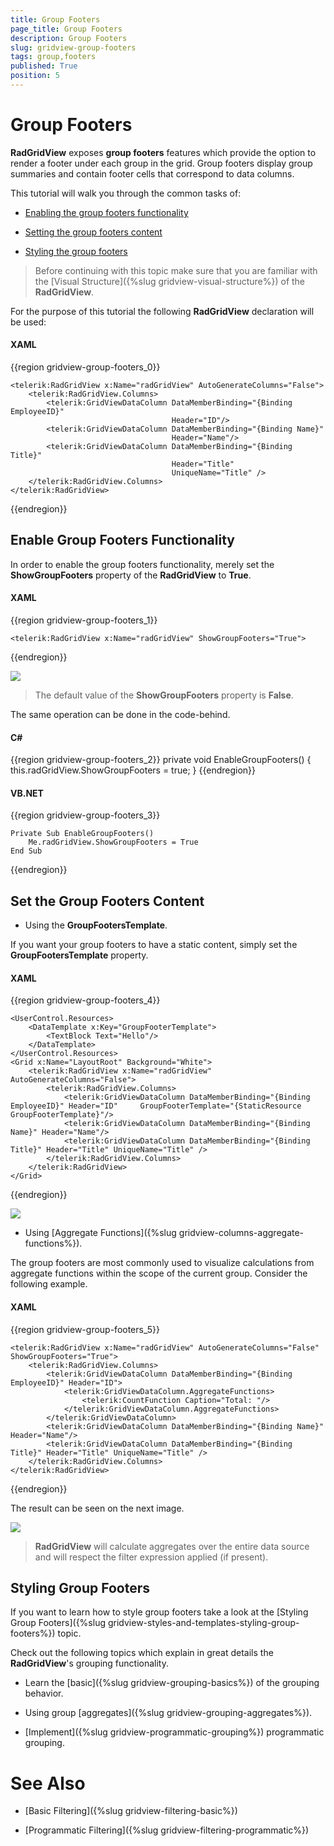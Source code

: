 ```yaml
---
title: Group Footers
page_title: Group Footers
description: Group Footers
slug: gridview-group-footers
tags: group,footers
published: True
position: 5
---
```


# Group Footers

__RadGridView__ exposes __group footers__ features which provide the option to render a footer under each group in the grid. Group footers display group summaries and contain footer cells that correspond to data columns.

This tutorial will walk you through the common tasks of:

* [Enabling the group footers functionality](#enable-group-footers-functionality)

* [Setting the group footers content](#set-the-group-footers-content)

* [Styling the group footers](#styling-group-footers)

>Before continuing with this topic make sure that you are familiar with the [Visual Structure]({%slug gridview-visual-structure%}) of the __RadGridView__.

For the purpose of this tutorial the following __RadGridView__ declaration will be used:

#### __XAML__

{{region gridview-group-footers_0}}

	<telerik:RadGridView x:Name="radGridView" AutoGenerateColumns="False">
	    <telerik:RadGridView.Columns>
	        <telerik:GridViewDataColumn DataMemberBinding="{Binding EmployeeID}"
	                                    Header="ID"/>
	        <telerik:GridViewDataColumn DataMemberBinding="{Binding Name}"
	                                    Header="Name"/>
	        <telerik:GridViewDataColumn DataMemberBinding="{Binding Title}"
                                        Header="Title"
                                        UniqueName="Title" />
	    </telerik:RadGridView.Columns>
	</telerik:RadGridView>
{{endregion}}

## Enable Group Footers Functionality

In order to enable the group footers functionality, merely set the __ShowGroupFooters__ property of the __RadGridView__ to __True__.

#### __XAML__

{{region gridview-group-footers_1}}

	<telerik:RadGridView x:Name="radGridView" ShowGroupFooters="True">
{{endregion}}

![](images/RadGridView_Grouping_GroupFooters_010.png)

>The default value of the __ShowGroupFooters__ property is __False__.

The same operation can be done in the code-behind.

#### __C#__

{{region gridview-group-footers_2}}
	private void EnableGroupFooters()
	{
	    this.radGridView.ShowGroupFooters = true;
	}
{{endregion}}

#### __VB.NET__

{{region gridview-group-footers_3}}

	Private Sub EnableGroupFooters()
	    Me.radGridView.ShowGroupFooters = True
	End Sub
{{endregion}}

## Set the Group Footers Content

* Using the __GroupFootersTemplate__.

If you want your group footers to have a static content, simply set the __GroupFootersTemplate__ property.

#### __XAML__

{{region gridview-group-footers_4}}

	<UserControl.Resources>
	    <DataTemplate x:Key="GroupFooterTemplate">
	        <TextBlock Text="Hello"/>
	    </DataTemplate>
	</UserControl.Resources>
	<Grid x:Name="LayoutRoot" Background="White">
	    <telerik:RadGridView x:Name="radGridView" AutoGenerateColumns="False">
	        <telerik:RadGridView.Columns>
	            <telerik:GridViewDataColumn DataMemberBinding="{Binding EmployeeID}" Header="ID"     GroupFooterTemplate="{StaticResource GroupFooterTemplate}"/>
	            <telerik:GridViewDataColumn DataMemberBinding="{Binding Name}" Header="Name"/>
	            <telerik:GridViewDataColumn DataMemberBinding="{Binding Title}" Header="Title" UniqueName="Title" />
	        </telerik:RadGridView.Columns>
	    </telerik:RadGridView>
	</Grid>
{{endregion}}


![](images/RadGridView_Grouping_GroupFooters_020.png)


* Using [Aggregate Functions]({%slug gridview-columns-aggregate-functions%}).

The group footers are most commonly used to visualize calculations from aggregate functions within the scope of the current group. Consider the following example.

#### __XAML__

{{region gridview-group-footers_5}}

	<telerik:RadGridView x:Name="radGridView" AutoGenerateColumns="False" ShowGroupFooters="True">
	    <telerik:RadGridView.Columns>
	        <telerik:GridViewDataColumn DataMemberBinding="{Binding EmployeeID}" Header="ID">
	            <telerik:GridViewDataColumn.AggregateFunctions>
	                <telerik:CountFunction Caption="Total: "/>
	            </telerik:GridViewDataColumn.AggregateFunctions>
	        </telerik:GridViewDataColumn>
	        <telerik:GridViewDataColumn DataMemberBinding="{Binding Name}" Header="Name"/>
	        <telerik:GridViewDataColumn DataMemberBinding="{Binding Title}" Header="Title" UniqueName="Title" />
	    </telerik:RadGridView.Columns>
	</telerik:RadGridView>
{{endregion}}

The result can be seen on the next image.

![](images/RadGridView_Grouping_GroupFooters_030.png)

>__RadGridView__ will calculate aggregates over the entire data source and will respect the filter expression applied (if present).

## Styling Group Footers

If you want to learn how to style group footers take a look at the [Styling Group Footers]({%slug gridview-styles-and-templates-styling-group-footers%}) topic.


Check out the following topics which explain in great details the __RadGridView__'s grouping functionality.

* Learn the [basic]({%slug gridview-grouping-basics%}) of the grouping behavior.

* Using group [aggregates]({%slug gridview-grouping-aggregates%}).

* [Implement]({%slug gridview-programmatic-grouping%}) programmatic grouping.

# See Also

 * [Basic Filtering]({%slug gridview-filtering-basic%})

 * [Programmatic Filtering]({%slug gridview-filtering-programmatic%})
